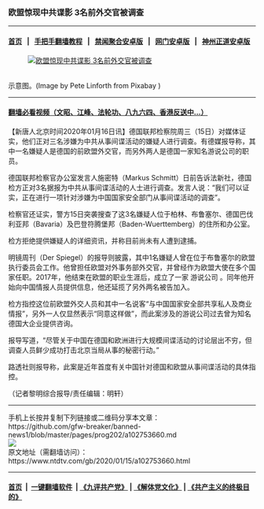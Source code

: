 ### 欧盟惊现中共谍影 3名前外交官被调查
------------------------

#### [首页](https://github.com/gfw-breaker/banned-news1/blob/master/README.md) &nbsp;&nbsp;|&nbsp;&nbsp; [手把手翻墙教程](https://github.com/gfw-breaker/guides/wiki) &nbsp;&nbsp;|&nbsp;&nbsp; [禁闻聚合安卓版](https://github.com/gfw-breaker/bn-android) &nbsp;&nbsp;|&nbsp;&nbsp; [网门安卓版](https://github.com/oGate2/oGate) &nbsp;&nbsp;|&nbsp;&nbsp; [神州正道安卓版](https://github.com/SzzdOgate/update) 



<div><div class="featured_image">
 <a href="https://i.ntdtv.com/assets/uploads/2020/01/big-brother-4134505_1280.jpg" target="_blank">
  <figure>
   <img alt="欧盟惊现中共谍影 3名前外交官被调查" src="https://i.ntdtv.com/assets/uploads/2020/01/big-brother-4134505_1280-800x450.jpg"/>
  </figure><br/>
 </a>
 <span class="caption">
  示意图。(Image by Pete Linforth from Pixabay )
 </span>
</div>
</div><hr/>

#### [翻墙必看视频（文昭、江峰、法轮功、八九六四、香港反送中...）](http://167.172.214.107/home.html)

<div><div class="post_content" itemprop="articleBody">
 <p>
  【新唐人北京时间2020年01月16日讯】德国联邦检察院周三（15日）对媒体证实，他们正对三名涉嫌为中共从事间谍活动的嫌疑人进行调查。有德媒报导称，其中一名嫌疑人是德国的前欧盟外交官，而另外两人是德国一家知名游说公司的职员。
 </p>
 <p>
  德国联邦检察官办公室发言人施密特（Markus Schmitt）日前告诉法新社，德国检方正对3名据报为中共从事间谍活动的人士进行调查。发言人说：“我们可以证实，正在进行一项针对涉嫌为中国国家安全部门从事间谍活动的调查”。
 </p>
 <p>
  检察官还证实，警方15日突袭搜查了这3名嫌疑人位于柏林、布鲁塞尔、德国巴伐利亚邦（Bavaria）及巴登符腾堡邦（Baden-Wuerttemberg）的住所和办公室。
 </p>
 <p>
  检方拒绝提供嫌疑人的详细资讯，并称目前尚未有人遭到逮捕。
 </p>
 <p>
  明镜周刊（Der Spiegel）的报导则披露，其中1名嫌疑人曾在位于布鲁塞尔的欧盟执行委员会工作。他曾担任欧盟对外事务部外交官，并曾经作为欧盟大使在多个国家任职。2017年，他结束在欧盟的职业生涯后，成立了一家
  <ok href="https://www.ntdtv.com/gb/游说公司.htm">
   游说公司
  </ok>
  。同年他开始向中国情报人员提供信息，他还延揽了另外两名被告加入。
 </p>
 <p>
  检方指控这位前欧盟外交人员和其中一名说客“与中国国家安全部共享私人及商业情报”，另外一人仅显然表示“同意这样做”，而此案涉及的游说公司过去曾为知名德国大企业提供咨询。
 </p>
 <p>
  报导写道，“尽管关于中国在德国和欧洲进行大规模间谍活动的讨论层出不穷，但调查人员鲜少成功打击北京当局从事的秘密行动。”
 </p>
 <p>
  路透社则报导称，此案是近年首度有关中国针对德国和欧盟从事间谍活动的具体指控。
 </p>
 <p>
  （记者黎明综合报导/责任编辑：明轩）
 </p>
 <div class="single_ad">
 </div>
</div>
</div>
<hr/>
手机上长按并复制下列链接或二维码分享本文章：<br/>
https://github.com/gfw-breaker/banned-news1/blob/master/pages/prog202/a102753660.md <br/>
<a href='https://github.com/gfw-breaker/banned-news1/blob/master/pages/prog202/a102753660.md'><img src='https://github.com/gfw-breaker/banned-news1/blob/master/pages/prog202/a102753660.md.png'/></a> <br/>
原文地址（需翻墙访问）：https://www.ntdtv.com/gb/2020/01/15/a102753660.html


------------------------
#### [首页](https://github.com/gfw-breaker/banned-news1/blob/master/README.md) &nbsp;|&nbsp; [一键翻墙软件](https://github.com/gfw-breaker/nogfw/blob/master/README.md) &nbsp;| [《九评共产党》](https://github.com/gfw-breaker/9ping.md/blob/master/README.md#九评之一评共产党是什么) | [《解体党文化》](https://github.com/gfw-breaker/jtdwh.md/blob/master/README.md) | [《共产主义的终极目的》](https://github.com/gfw-breaker/gczydzjmd.md/blob/master/README.md)


<img src='http://gfw-breaker.win/banned-news/pages/prog202/a102753660.md' width='0px' height='0px'/>